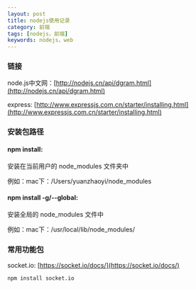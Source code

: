 ```yaml
---
layout: post
title: nodejs使用记录
category: 前端
tags: [nodejs，前端]
keywords: nodejs，web
---
```


### 链接
node.js中文网：[http://nodejs.cn/api/dgram.html](http://nodejs.cn/api/dgram.html)

express: [http://www.expressjs.com.cn/starter/installing.html](http://www.expressjs.com.cn/starter/installing.html)

### 安装包路径
#### npm install:
安装在当前用户的 node_modules 文件夹中

例如：mac下：/Users/yuanzhaoyi/node_modules

#### npm install -g/--global:
安装全局的 node_modules 文件中

例如：mac下：/usr/local/lib/node_modules/


### 常用功能包
socket.io: [https://socket.io/docs/](https://socket.io/docs/)
```
npm install socket.io
```